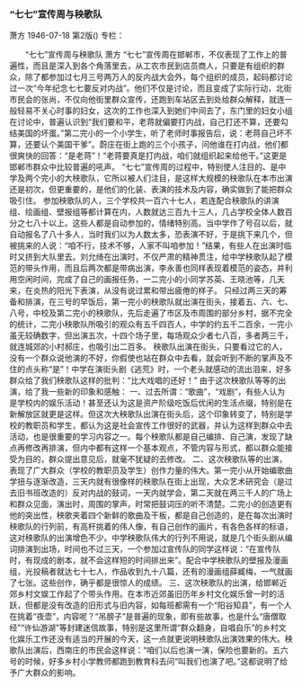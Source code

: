 ### “七七”宣传周与秧歌队
萧方
1946-07-18
第2版()
专栏：

　　“七七”宣传周与秧歌队
    萧方
    “七七”宣传周在邯郸市，不仅表现了工作上的普遍性，而且是深入到各个角落里去，从工农市民到店员商人，只要是有组织的群众，除了都参加过七月三号两万人的反内战大会外，每个组织的成员，起码都讨论过一次“今年纪念七七要反对内战”。他们不仅是讨论，而且变成了实际行动，北街市民会的张尚，不仅向他街里群众宣传，还跑到车站区去到处给群众解释，就连一般轻易不关心时事的妇女，这次的工作也深入到她们中间去了，东门里的妇女小组在讨论中，普遍认识到“我们要和平，老蒋就偏要打内战，自己打还不算，还要勾结美国的坏蛋。”第二完小的一个小学生，听了老师时事报告后，说：老蒋自己坏不算，还要认个美国干爹”。蔚庄在街上跑的三个小孩子，问他谁在打内战，他们都很爽快的回答：“是老蒋”！“老蒋要真是打内战，咱们就组织起来给他干。”这更是邯郸市群众中比较普遍的吼声。
    “七七”宣传周的过程中，特别使人注目的、是中学及两个完小的大秧歌队，它所以被人们注目，是这样大规模的秧歌队在本市出演还是初次，但更重要的，是他们的化装、表演的技术及内容，确实做到了能把群众吸引住。
    参加秧歌队的人，三个学校共一百六十七人，若连配合秧歌队的讲演组、绘画组、壁报组等都计算在内，人数就达三百九十三人，几占学校全体人数百分之七八十以上。这些人都是自动参加的，情绪特别高。当中学作了号召以后，就自动报名了八十多人，当时我们以为人数太多，恐表演不好，于是挑下来几个，但被挑来的人说：“咱不行，技术不够，人家不叫咱参加！”结果，有些人在出演时临时又挤到大队里去。刘允绮在出演时，不仅严肃的精神贯注，给中学秧歌队起了模范的带头作用，而且后两次都是带病出演，李永善也同样表现着模范的姿态，并利用空闲时间，完成了自己的画报任务，一二完小的小同学苏英、王晓池等，几天来，在炎热的阳光下表演，从没有说过累和带出疲倦的样子。
    只经过两三天的筹备和排演，在三号的早饭后，第一完小的秧歌队就出演在街头，接着五、六、七、八号，中校及第二完小的秧歌队，先后走遍了市区及市周围的部分乡村，据不完全的统计，二完小秧歌队所吸引的观众有五千四百人，中学的约五千二百余，一完小虽无较确数字，但出演五次，十四个场子里，每场观众少者七八百，多者两三千，就连城郊的小村郝庄，也吸引出二百多。
    秧歌队出演在街头，只要看过它的人，没有一个群众说他演的不好，你假使也站在群众中去看，就会听到不断的掌声及不住的点头称“是”！中学在演街头剧《逃荒》时，一个老头就感动的流出泪来，好多群众给了我们秧歌队这样的批判：“比大戏唱的还好！”
    由于这次秧歌队等等的出演，给了我一些新的印象和感触：
    一、过去所谓：“歌曲”，“戏剧”，有些人认为是学校内的娱乐活动！甚至还认为这是资产阶级吃饭后优闲的生活点缀，特别是在新解放区就更是这样。但这次大秧歌队出演在街头后，这个印象转变了，特别是学校的教职员和学生，都认为这是社会宣传工作很好的武器，并认为这样到群众中去活动，也是很重要的学习内容之一。每个秧歌队都是自己编排、自己演，发现了缺点再修改再排演，但内中都有这样一个基本观点，不管内容与形式，都以群众能接受为目的，群众提出意见后，就毫不犹疑的去修改。
    二、这次秧歌队等的出演，表现了广大群众（学校的教职员及学生）创作力量的伟大。第一完小从开始编歌曲学扭与逐渐改造，三天内就有很像样的秧歌队在街上出现，大众艺术研究会（是过去旧书班改造的）反对内战的鼓词，一天内就学会，第二天就在两三千人的广场上和群众见面，演出时，周围的掌声，时常把鼓词压的听不清楚。二完小的创造更有他的突出性，秧歌夹着四个新鲜的歌曲及干板，都是自己创造的，是在每次出演时秧歌队的行列前，有高杆挑着的伟人像，有自己创作的画片，有各色各样的标语，这对秧歌队的出演增色不少。中学秧歌队伟大的行列不用说，就是几个街头剧从编词排演到出场，时间也不过三天，一个参加过宣传队的同学这样说：“在宣传队时，有现成的剧本，就不会这样短的时间排出来”。配合中学秧歌队的壁报及漫画组，光投稿者就达七十七人，作品收到九十八篇，还有的漫画组薛臧梅，一气就画了七张。这些创作，确乎都是很惊人的成绩。
    三、这次秧歌队的出演，给邯郸近郊乡村文娱工作起了个带头作用。在本市近郊虽旧历年乡村文化娱乐曾一时的活跃，但都是没有改造的旧形式与旧内容，如每班都需有一个“阳谷知县”，有一个人在挑着“夜壶”，内容呢？“吊膀子”是普遍的现象，即有些故事，也是什么“唐僧取经”“许仙游湖”等封建迷信故事，特别是这里所谓“群众翻身，自唱自乐”的乡村文化娱乐工作还没有适当的开展的今天，这一点就更说明秧歌队出演效果的伟大。秧歌队出演后，西南庄的市民会这样说：“咱们以后也演一演，保险也要新的。五六号的时候，好多乡村小学教师都跑到教育科去问“叫我们也演了吧。”这都说明了给予广大群众的影响。
